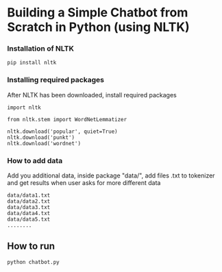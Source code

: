 # Building a Simple Chatbot from Scratch in Python (using NLTK)

### Installation of NLTK
```
pip install nltk
```

### Installing required packages
After NLTK has been downloaded, install required packages

```
import nltk

from nltk.stem import WordNetLemmatizer

nltk.download('popular', quiet=True)
nltk.download('punkt') 
nltk.download('wordnet') 
```

### How to add data
Add you additional data, inside package "data/", add files .txt to tokenizer and get results when user asks for more different data

```
data/data1.txt
data/data2.txt
data/data3.txt
data/data4.txt
data/data5.txt
........
```

## How to run
```
python chatbot.py
```